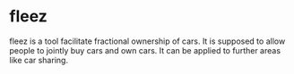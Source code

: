 # fleez
fleez is a tool facilitate fractional ownership of cars. It is supposed to allow people to jointly buy cars and own cars. It can be applied to further areas like car sharing.
